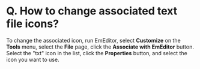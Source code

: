 # Q. How to change associated text file icons?

To change the associated icon, run EmEditor, select **Customize** on the **Tools** menu, select the **File** page, click the
**Associate with EmEditor** button. Select the "txt" icon in the list, click the **Properties** button, and select the icon you want to use.
